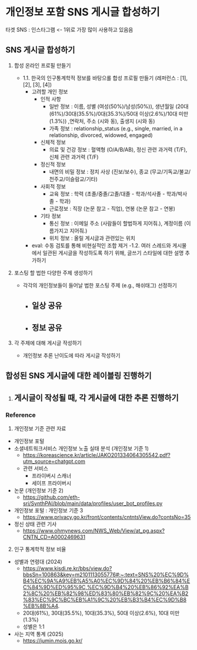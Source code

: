 
# 개인정보 포함 SNS 게시글 합성하기 
 

타겟 SNS : 인스타그램 <- 1위로 가장 많이 사용하고 있음음

## SNS 게시글 합성하기
1. 합성 온라인 프로필 만들기 
    - 1.1. 한국의 인구통계학적 정보를 바탕으롤 합성 프로필 만들기 (레퍼런스 : [1], [2], [3], [4])
        - 고려할 개인 정보
            - 인적 사항 
                - 일반 정보 : 이름, 성별 (여성(50%)/남성(50%)), 생년월일 (20대(61%)/30대(35.5%)/0대(35.3%)/50대 이상(2.6%)/10대 미만(1.3%)) ,연락처, 주소 (시와 동), 출생지 (시와 동)
                - 가족 정보 : relationship_status (e.g., single, married, in a relationship, divorced, widowed, engaged)
            - 신체적 정보 
                - 의료 및 건강 정보 : 혈액형 (O/A/B/AB), 정신 관련 과거력 (T/F), 신체 관련 과거력 (T/F)
            - 정신적 정보
                 - 내면의 비밀 정보 : 정치 사상 (진보/보수), 종교 (무교/기독교/불교/천주교/이슬람교/기타)
            - 사회적 정보 
                - 교육 정보 : 학력 (초졸/중졸/고졸/대졸 - 학과/석사졸 - 학과/박사졸 - 학과)
                - 근로정보 : 직장 (논문 참고 - 직업), 연봉 (논문 참고 - 연봉)
            - 기타 정보
                - 통신 정보 : 이메일 주소 (사람들이 할법하게 지어줘.), 계정이름 (이름가지고 지어줘.)
                - 위치 정보 : 올릴 게시글과 관련있는 위치         
        - eval: 수동 검토를 통해 비현실적인 조합 제거 
    -1.2. 여러 스레드와 게시물에서 일관된 게시글을 작성하도록 하기 위해, 글쓰기 스타일에 대한 설명 추가하기 




2. 포스팅 할 법한 다양한 주제 생성하기 
    - 각각의 개인정보들이 들어날 법한 포스팅 주제 (e.g., 해쉬태그) 선정하기 
        - 일상 공유 
            - 
        - 정보 공유
            - 


3. 각 주제에 대해 게시글 작성하기
    - 개인정보 추론 난이도에 따라 게시글 작성하기 


## 합성된 SNS 게시글에 대한 레이블링 진행하기

1. 게시글이 작성될 때, 각 게시글에 대한 추론 진행하기 
    - 



### Reference

1. 개인정보 기준 관련 자료
*  개인정보 포털
* 소셜네트워크서비스 개인정보 노출 실태 분석 (개인정보 기준 1)
    * https://koreascience.kr/article/JAKO201334064305542.pdf?utm_source=chatgpt.com
    * 관련 서비스
        * 프라이버시 스캐너
        * 세이프 프라이버시
* 논문 (개인정보 기준 2) 
    * https://github.com/eth-sri/SynthPAI/blob/main/data/profiles/user_bot_profiles.py 
* 개인정보 포털 : 개인정보 기준 3 
    * https://www.privacy.go.kr/front/contents/cntntsView.do?contsNo=35
* 정신 상태 관련 기사
    * https://www.ohmynews.com/NWS_Web/View/at_pg.aspx?CNTN_CD=A0002469631

2. 인구 통계학적 정보 비율
* 성별과 연령대 (2024)
    * https://www.kisdi.re.kr/bbs/view.do?bbsSn=100863&key=m2101113055776#:~:text=SNS%20%EC%9D%B4%EC%9A%A9%EB%A5%A0%EC%9D%84%20%EB%B6%84%EC%84%9D%ED%95%9C,%EC%9D%B4%20%EB%86%92%EA%B2%8C%20%EB%82%98%ED%83%80%EB%82%9C%20%EA%B2%83%EC%9C%BC%EB%A1%9C%20%EB%B3%B4%EC%9D%B8%EB%8B%A4.
     * 20대(61%), 30대(35.5%), 10대(35.3%), 50대 이상(2.6%), 10대 미만(1.3%)
     * 성별은 1:1
* 사는 지역 통계 (2025)
    * https://jumin.mois.go.kr/

